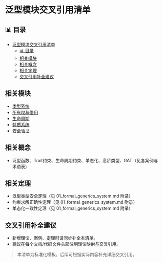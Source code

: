 ﻿# 泛型模块交叉引用清单

## 📊 目录

- [泛型模块交叉引用清单](#泛型模块交叉引用清单)
  - [📊 目录](#-目录)
  - [相关模块](#相关模块)
  - [相关概念](#相关概念)
  - [相关定理](#相关定理)
  - [交叉引用补全建议](#交叉引用补全建议)

## 相关模块

- [类型系统](../02_type_system/00_index.md)
- [所有权与借用](../01_ownership_borrowing/00_index.md)
- [生命周期](../01_ownership_borrowing/02_lifetime_and_scope.md)
- [特质系统](../12_traits/00_index.md)
- [安全验证](../23_security_verification/00_index.md)

## 相关概念

- 泛型函数、Trait约束、生命周期约束、单态化、高阶类型、GAT（见各案例与术语表）

## 相关定理

- 泛型类型安全定理（见 01_formal_generics_system.md 附录）
- 约束求解正确性定理（见 01_formal_generics_system.md 附录）
- 单态化一致性定理（见 01_formal_generics_system.md 附录）

## 交叉引用补全建议

- 新增理论、案例、定理时请同步补全本清单。
- 建议在每个文档/代码文件头部注明理论映射与交叉引用。

> 本清单为标准化模板，后续可根据实际内容补充详细交叉引用。
